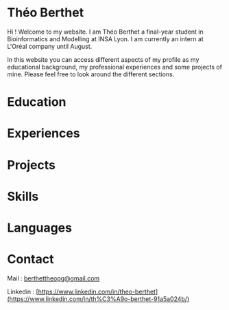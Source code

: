 # Théo Berthet

Hi ! Welcome to my website. I am Théo Berthet a final-year student in Bioinformatics and Modelling at INSA Lyon. I am currently an intern at L'Oréal company until August.

In this website you can access different aspects of my profile as my educational background, my professional experiences and some projects of mine. Please feel free to look around the different sections.

# Education

# Experiences

# Projects

# Skills

# Languages

# Contact

Mail : [berthettheopg@gmail.com](berthettheopg@gmail.com) 


Linkedin : [https://www.linkedin.com/in/theo-berthet](https://www.linkedin.com/in/th%C3%A9o-berthet-91a5a024b/)
